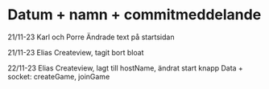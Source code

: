 # Datum + namn + commitmeddelande

21/11-23 Karl och Porre
Ändrade text på startsidan

21/11-23 Elias
Createview, tagit bort bloat

22/11-23 Elias
Createview, lagt till hostName, ändrat start knapp
Data + socket: createGame, joinGame
